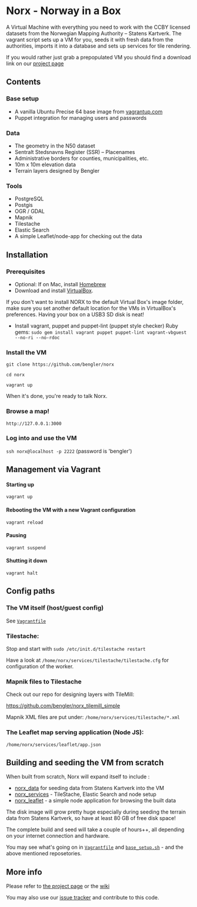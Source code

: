 # Norx - Norway in a Box

A Virtual Machine with everything you need to work with the CCBY licensed datasets from the Norwegian Mapping Authority – Statens Kartverk. The vagrant script sets up a VM for you, seeds it with fresh data from the authorities, imports it into a database and sets up services for tile rendering.

If you would rather just grab a prepopulated VM you should find a download link on our [project page](http://bengler.no/norx)

## Contents

### Base setup

* A vanilla Ubuntu Precise 64 base image from [vagrantup.com](http://vagrantup.com)
* Puppet integration for managing users and passwords

### Data

* The geometry in the N50 dataset
* Sentralt Stedsnavns Register (SSR) – Placenames
* Administrative borders for counties, municipalities, etc.
* 10m x 10m elevation data
* Terrain layers designed by Bengler

### Tools

* PostgreSQL
* Postgis
* OGR / GDAL
* Mapnik
* Tilestache
* Elastic Search
* A simple Leaflet/node-app for checking out the data

## Installation

### Prerequisites
* Optional: If on Mac, install [Homebrew](http://brew.sh/)
* Download and install [VirtualBox](www.virtualbox.org). 

If you don't want to install NORX to the default Virtual Box's image folder, make sure you set another default location for the VMs in VirtualBox's preferences. Having your box on a USB3 SD disk is neat!

* Install vagrant, puppet and puppet-lint (puppet style checker) Ruby gems:
   ``sudo gem install vagrant puppet puppet-lint vagrant-vbguest --no-ri --no-rdoc``

### Install the VM

``git clone https://github.com/bengler/norx``

``cd norx``

``vagrant up``

When it's done, you're ready to talk Norx.

### Browse a map!

``http://127.0.0.1:3000``

### Log into and use the VM

``ssh norx@localhost -p 2222`` (password is 'bengler')


## Management via Vagrant

#### Starting up

``vagrant up``


#### Rebooting the VM with a new Vagrant configuration

``vagrant reload``


#### Pausing

``vagrant suspend``

#### Shutting it down

``vagrant halt``


## Config paths

### The VM itself (host/guest config)

See [``Vagrantfile``](https://github.com/bengler/norx/blob/master/Vagrantfile)

### Tilestache:

Stop and start with ``sudo /etc/init.d/tilestache restart``

Have a look at ``/home/norx/services/tilestache/tilestache.cfg`` for configuration of the worker.

### Mapnik files to Tilestache

Check out our repo for designing layers with TileMill:

https://github.com/bengler/norx_tilemill_simple

Mapnik XML files are put under: ``/home/norx/services/tilestache/*.xml``

### The Leaflet map serving application (Node JS):

``/home/norx/services/leaflet/app.json``


## Building and seeding the VM from scratch

When built from scratch, Norx will expand itself to include :

* [norx_data](https://github.com/bengler/norx_data) for seeding data from Statens Kartverk into the VM
* [norx_services](https://github.com/bengler/norx_services) - TileStache, Elastic Search and node setup
* [norx_leaflet](https://github.com/bengler/norx_leaflet) - a simple node application for browsing the built data

The disk image will grow pretty huge especially during seeding the terrain data from Statens Kartverk, so have at least 80 GB of free disk space!

The complete build and seed will take a couple of hours++, all depending on your internet connection and hardware.

You may see what's going on in [``Vagrantfile``](https://github.com/bengler/norx/blob/master/Vagrantfile) and [``base_setup.sh``](https://github.com/bengler/norx/blob/master/sh/base_setup.sh) - and the above mentioned reposetories.

## More info
Please refer to [the project page](http://bengler.no/norx) or the [wiki](https://github.com/bengler/norx/wiki)

You may also use our [issue tracker](https://github.com/bengler/norx/issues) and contribute to this code.
